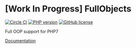 # [Work In Progress] FullObjects
[![Circle CI](https://circleci.com/gh/iFrankYang/FullObjects.svg?style=svg)](https://circleci.com/gh/iFrankYang/FullObjects)
[![PHP version](https://img.shields.io/badge/PHP-%3E%3D7.0-green.svg?style=flat-square)]()
[![GitHub license](https://img.shields.io/badge/license-MIT-blue.svg?style=flat-square)](https://raw.githubusercontent.com/iFrankYang/FullObjects/master/LICENSE)

Full OOP support for PHP7

[Documentation](http://ifrankyang.github.io/FullObjects/doc/)
